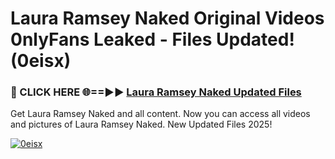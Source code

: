 # Laura Ramsey Naked Original Videos 0nlyFans Leaked - Files Updated! (0eisx)

<h3>🔴 CLICK HERE 🌐==►► <a href="https://tinyurl.com/yckcrads" rel="nofollow">Laura Ramsey Naked Updated Files</a></h3>

Get Laura Ramsey Naked and all content. Now you can access all videos and pictures of Laura Ramsey Naked. New Updated Files 2025!

[![0eisx](https://i.imgur.com/hpKpOFt.gif)](https://tinyurl.com/yckcrads)
